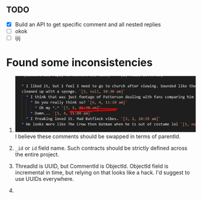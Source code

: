 ## TODO

- [x] Build an API to get specific comment and all nested replies
- [ ] okok
- [ ] ijij

# Found some inconsistencies

1. ![inc-1](misc/inc-1.png)
   I believe these comments should be swapped in terms of parentId.

1. `_id` or `id` field name. Such contracts should be strictly defined across the entire project.

1. ThreadId is UUID, but CommentId is ObjectId. ObjectId field is incremental in time, but relying on that looks like a hack. I'd suggest to use UUIDs everywhere.

1.
